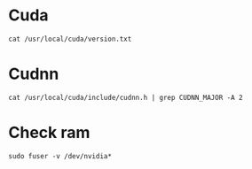 # Cuda
```
cat /usr/local/cuda/version.txt
```

# Cudnn
```
cat /usr/local/cuda/include/cudnn.h | grep CUDNN_MAJOR -A 2
```

# Check ram
```
sudo fuser -v /dev/nvidia*
```
